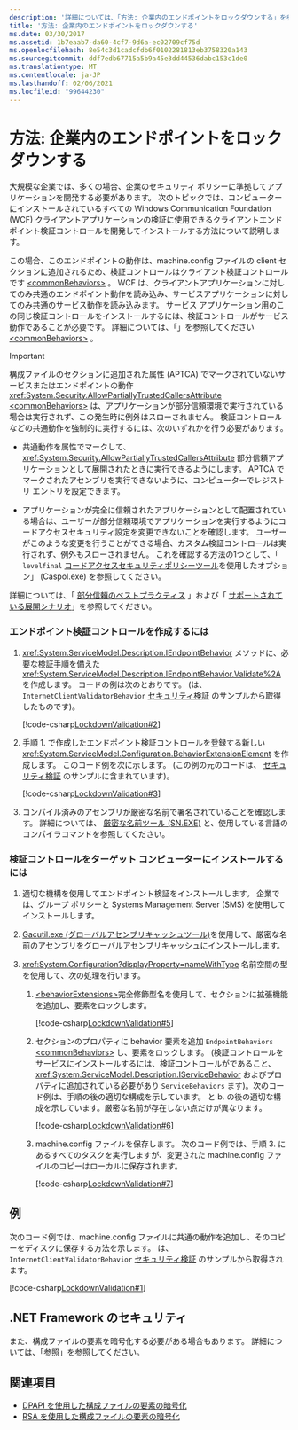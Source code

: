 ```yaml
---
description: '詳細については、「方法: 企業内のエンドポイントをロックダウンする」を参照してください。'
title: '方法: 企業内のエンドポイントをロックダウンする'
ms.date: 03/30/2017
ms.assetid: 1b7eaab7-da60-4cf7-9d6a-ec02709cf75d
ms.openlocfilehash: 8e54c3d1cadcfdb6f0102281813eb3758320a143
ms.sourcegitcommit: ddf7edb67715a5b9a45e3dd44536dabc153c1de0
ms.translationtype: MT
ms.contentlocale: ja-JP
ms.lasthandoff: 02/06/2021
ms.locfileid: "99644230"
---
```

# <a name="how-to-lock-down-endpoints-in-the-enterprise"></a>方法: 企業内のエンドポイントをロックダウンする

大規模な企業では、多くの場合、企業のセキュリティ ポリシーに準拠してアプリケーションを開発する必要があります。 次のトピックでは、コンピューターにインストールされているすべての Windows Communication Foundation (WCF) クライアントアプリケーションの検証に使用できるクライアントエンドポイント検証コントロールを開発してインストールする方法について説明します。

この場合、このエンドポイントの動作は、machine.config ファイルの client セクションに追加されるため、検証コントロールはクライアント検証コントロールです [\<commonBehaviors>](../../configure-apps/file-schema/wcf/commonbehaviors.md) 。 WCF は、クライアントアプリケーションに対してのみ共通のエンドポイント動作を読み込み、サービスアプリケーションに対してのみ共通のサービス動作を読み込みます。 サービス アプリケーション用のこの同じ検証コントロールをインストールするには、検証コントロールがサービス動作であることが必要です。 詳細については、「」を参照してください [\<commonBehaviors>](../../configure-apps/file-schema/wcf/commonbehaviors.md) 。

> [!IMPORTANT]
> 構成ファイルのセクションに追加された属性 (APTCA) でマークされていないサービスまたはエンドポイントの動作 <xref:System.Security.AllowPartiallyTrustedCallersAttribute> [\<commonBehaviors>](../../configure-apps/file-schema/wcf/commonbehaviors.md) は、アプリケーションが部分信頼環境で実行されている場合は実行されず、この発生時に例外はスローされません。 検証コントロールなどの共通動作を強制的に実行するには、次のいずれかを行う必要があります。
>
> - 共通動作を属性でマークして、 <xref:System.Security.AllowPartiallyTrustedCallersAttribute> 部分信頼アプリケーションとして展開されたときに実行できるようにします。 APTCA でマークされたアセンブリを実行できないように、コンピューターでレジストリ エントリを設定できます。
>
> - アプリケーションが完全に信頼されたアプリケーションとして配置されている場合は、ユーザーが部分信頼環境でアプリケーションを実行するようにコードアクセスセキュリティ設定を変更できないことを確認します。 ユーザーがこのような変更を行うことができる場合、カスタム検証コントロールは実行されず、例外もスローされません。 これを確認する方法の1つとして、「 `levelfinal` [コードアクセスセキュリティポリシーツール](../../tools/caspol-exe-code-access-security-policy-tool.md)を使用したオプション」 (Caspol.exe) を参照してください。
>
> 詳細については、「 [部分信頼のベストプラクティス](../feature-details/partial-trust-best-practices.md) 」および「 [サポートされている展開シナリオ](../feature-details/supported-deployment-scenarios.md)」を参照してください。

### <a name="to-create-the-endpoint-validator"></a>エンドポイント検証コントロールを作成するには

1. <xref:System.ServiceModel.Description.IEndpointBehavior> メソッドに、必要な検証手順を備えた <xref:System.ServiceModel.Description.IEndpointBehavior.Validate%2A> を作成します。 コードの例は次のとおりです。 (は、 `InternetClientValidatorBehavior` [セキュリティ検証](../samples/security-validation.md) のサンプルから取得したものです)。

    [!code-csharp[LockdownValidation#2](../../../../samples/snippets/csharp/VS_Snippets_CFX/lockdownvalidation/cs/internetclientvalidatorbehavior.cs#2)]

2. 手順 1. で作成したエンドポイント検証コントロールを登録する新しい <xref:System.ServiceModel.Configuration.BehaviorExtensionElement> を作成します。 このコード例を次に示します。 (この例の元のコードは、 [セキュリティ検証](../samples/security-validation.md) のサンプルに含まれています)。

    [!code-csharp[LockdownValidation#3](../../../../samples/snippets/csharp/VS_Snippets_CFX/lockdownvalidation/cs/internetclientvalidatorelement.cs#3)]

3. コンパイル済みのアセンブリが厳密な名前で署名されていることを確認します。 詳細については、 [厳密な名前ツール (SN.EXE)](../../tools/sn-exe-strong-name-tool.md) と、使用している言語のコンパイラコマンドを参照してください。

### <a name="to-install-the-validator-into-the-target-computer"></a>検証コントロールをターゲット コンピューターにインストールするには

1. 適切な機構を使用してエンドポイント検証をインストールします。 企業では、グループ ポリシーと Systems Management Server (SMS) を使用してインストールします。

2. [Gacutil.exe (グローバルアセンブリキャッシュツール)](../../tools/gacutil-exe-gac-tool.md)を使用して、厳密な名前のアセンブリをグローバルアセンブリキャッシュにインストールします。

3. <xref:System.Configuration?displayProperty=nameWithType> 名前空間の型を使用して、次の処理を行います。

    1. [\<behaviorExtensions>](../../configure-apps/file-schema/wcf/behaviorextensions.md)完全修飾型名を使用して、セクションに拡張機能を追加し、要素をロックします。

         [!code-csharp[LockdownValidation#5](../../../../samples/snippets/csharp/VS_Snippets_CFX/lockdownvalidation/cs/hostapplication.cs#5)]

    2. セクションのプロパティに behavior 要素を追加 `EndpointBehaviors` [\<commonBehaviors>](../../configure-apps/file-schema/wcf/commonbehaviors.md) し、要素をロックします。 (検証コントロールをサービスにインストールするには、検証コントロールがであること、 <xref:System.ServiceModel.Description.IServiceBehavior> およびプロパティに追加されている必要があり `ServiceBehaviors` ます)。次のコード例は、手順の後の適切な構成を示しています。 と b. の後の適切な構成を示しています。厳密な名前が存在しない点だけが異なります。

        [!code-csharp[LockdownValidation#6](../../../../samples/snippets/csharp/VS_Snippets_CFX/lockdownvalidation/cs/hostapplication.cs#6)]

    3. machine.config ファイルを保存します。 次のコード例では、手順 3. にあるすべてのタスクを実行しますが、変更された machine.config ファイルのコピーはローカルに保存されます。

        [!code-csharp[LockdownValidation#7](../../../../samples/snippets/csharp/VS_Snippets_CFX/lockdownvalidation/cs/hostapplication.cs#7)]

## <a name="example"></a>例

次のコード例では、machine.config ファイルに共通の動作を追加し、そのコピーをディスクに保存する方法を示します。 は、 `InternetClientValidatorBehavior` [セキュリティ検証](../samples/security-validation.md) のサンプルから取得されます。

[!code-csharp[LockdownValidation#1](../../../../samples/snippets/csharp/VS_Snippets_CFX/lockdownvalidation/cs/hostapplication.cs#1)]

## <a name="net-framework-security"></a>.NET Framework のセキュリティ

また、構成ファイルの要素を暗号化する必要がある場合もあります。 詳細については、「参照」を参照してください。

## <a name="see-also"></a>関連項目

- [DPAPI を使用した構成ファイルの要素の暗号化](/previous-versions/msp-n-p/ff647398(v=pandp.10))
- [RSA を使用した構成ファイルの要素の暗号化](/previous-versions/msp-n-p/ff650304(v=pandp.10))
